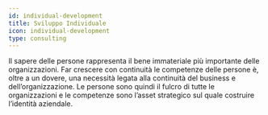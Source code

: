 ```yaml
---
id: individual-development
title: Sviluppo Individuale
icon: individual-development
type: consulting
---
```


Il sapere delle persone rappresenta il bene immateriale più importante delle organizzazioni. Far crescere con continuità le competenze delle persone è, oltre a un dovere, una necessità legata alla continuità del business e dell’organizzazione. Le persone sono quindi il fulcro di tutte le organizzazioni e le competenze sono l’asset strategico sul quale costruire l’identità aziendale.